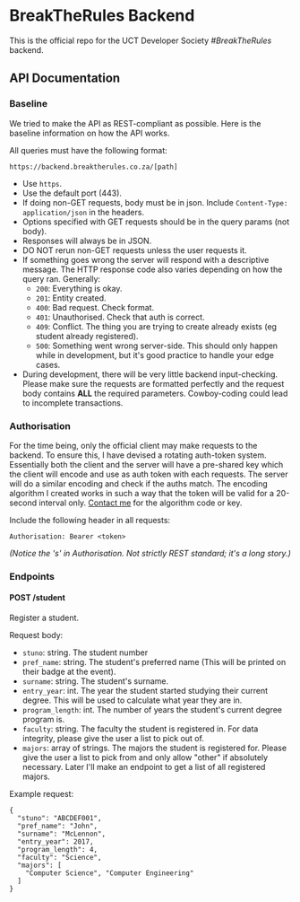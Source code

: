 # BreakTheRules Backend

This is the official repo for the UCT Developer Society *\#BreakTheRules* backend.

## API Documentation

### Baseline

We tried to make the API as REST-compliant as possible. Here is the baseline information on how the API works.

All queries must have the following format:

    https://backend.breaktherules.co.za/[path]
    
- Use `https`.
- Use the default port (443).
- If doing non-GET requests, body must be in json. Include `Content-Type: application/json` in the headers.
- Options specified with GET requests should be in the query params (not body).
- Responses will always be in JSON.
- DO NOT rerun non-GET requests unless the user requests it.
- If something goes wrong the server will respond with a descriptive message. The HTTP response code also varies depending on how the query ran. Generally:
    - `200`: Everything is okay.
    - `201`: Entity created.
    - `400`: Bad request. Check format.
    - `401`: Unauthorised. Check that auth is correct.
    - `409`: Conflict. The thing you are trying to create already exists (eg student already registered).
    - `500`: Something went wrong server-side. This should only happen while in development, but it's good practice to handle your edge cases.
- During development, there will be very little backend input-checking. Please make sure the requests are formatted perfectly and the request body contains **ALL** the required parameters. Cowboy-coding could lead to incomplete transactions.

### Authorisation

For the time being, only the official client may make requests to the backend. To ensure this, I have devised a rotating auth-token system. Essentially both the client and the server will have a pre-shared key which the client will encode and use as auth token with each requests. The server will do a similar encoding and check if the auths match. The encoding algorithm I created works in such a way that the token will be valid for a 20-second interval only. [Contact me](mailto:george@rauten.co.za) for the algorithm code or key.

Include the following header in all requests:

    Authorisation: Bearer <token>
    
*(Notice the 's' in Authorisation. Not strictly REST standard; it's a long story.)*

### Endpoints

#### POST /student

Register a student.

Request body:

- `stuno`: string. The student number
- `pref_name`: string. The student's preferred name (This will be printed on their badge at the event).
- `surname`: string. The student's surname.
- `entry_year`: int. The year the student started studying their current degree. This will be used to calculate what year they are in.
- `program_length`: int. The number of years the student's current degree program is.
- `faculty`: string. The faculty the student is registered in. For data integrity, please give the user a list to pick out of.
- `majors`: array of strings. The majors the student is registered for. Please give the user a list to pick from and only allow "other" if absolutely necessary. Later I'll make an endpoint to get a list of all registered majors.

Example request:

    {
      "stuno": "ABCDEF001",
      "pref_name": "John",
      "surname": "McLennon",
      "entry_year": 2017,
      "program_length": 4,
      "faculty": "Science",
      "majors": [
        "Computer Science", "Computer Engineering"
      ]
    }

